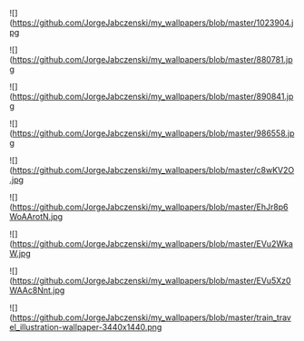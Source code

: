 ![](https://github.com/JorgeJabczenski/my_wallpapers/blob/master/1023904.jpg


![](https://github.com/JorgeJabczenski/my_wallpapers/blob/master/880781.jpg


![](https://github.com/JorgeJabczenski/my_wallpapers/blob/master/890841.jpg


![](https://github.com/JorgeJabczenski/my_wallpapers/blob/master/986558.jpg


![](https://github.com/JorgeJabczenski/my_wallpapers/blob/master/c8wKV2O.jpg


![](https://github.com/JorgeJabczenski/my_wallpapers/blob/master/EhJr8p6WoAArotN.jpg


![](https://github.com/JorgeJabczenski/my_wallpapers/blob/master/EVu2WkaW.jpg


![](https://github.com/JorgeJabczenski/my_wallpapers/blob/master/EVu5Xz0WAAc8Nnt.jpg


![](https://github.com/JorgeJabczenski/my_wallpapers/blob/master/train_travel_illustration-wallpaper-3440x1440.png


